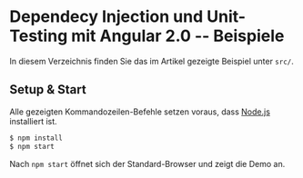 # Dependecy Injection und Unit-Testing mit Angular 2.0 -- Beispiele

In diesem Verzeichnis finden Sie das im Artikel gezeigte Beispiel unter `src/`.

## Setup & Start

Alle gezeigten Kommandozeilen-Befehle setzen voraus, dass [Node.js](https://nodejs.org/) installiert ist. 

```cmd
$ npm install
$ npm start
```

Nach `npm start` öffnet sich der Standard-Browser und zeigt die Demo an.
